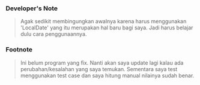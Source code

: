 ### Developer's Note
> Agak sedikit membingungkan awalnya karena harus menggunakan 'LocalDate' yang itu merupakan hal baru bagi saya. Jadi harus belajar dulu cara penggunaannya. 

### Footnote
> Ini belum program yang fix. Nanti akan saya update lagi kalau ada perubahan/kesalahan yang saya temukan. Sementara saya test menggunakan test case dan saya hitung manual nilainya sudah benar.
